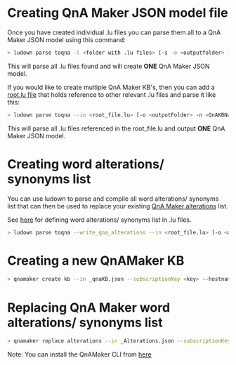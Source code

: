 # Creating QnA Maker JSON model file

Once you have created individual .lu files you can parse them all to a QnA Maker JSON model using this command: 
```bash
> ludown parse toqna -l <folder with .lu files> [-s -o <outputfolder> -n <QnAKBName> --verbose]
```

This will parse all .lu files found and will create **ONE** QnA Maker JSON model. 

If you would like to create multiple QnA Maker KB's, then you can add a [root.lu file](../examples/en-us/root.lu) that holds reference to other relevant .lu files and parse it like this: 

```bash
> ludown parse toqna --in <root_file.lu> [-o <outputFolder> -n <QnAKBName> --verbose]
```

This will parse all .lu files referenced in the root_file.lu and output **ONE** QnA Maker JSON model. 

# Creating word alterations/ synonyms list
You can use ludown to parse and compile all word alterations/ synonyms list that can then be used to replace your existing [QnA Maker alterations](https://westus.dev.dialognitive.microsoft.com/docs/services/5a93fcf85b4ccd136866eb37/operations/5ac266295b4ccd1554da75fd) list. 

See [here](lu-file-format.md#QnA-Maker-alterations) for defining word alterations/ synonyms list in .lu files.

```bash
> ludown parse toqna --write_qna_alterations --in <root_file.lu> [-o <outputFolder> -n <QnAKBName> --verbose]
```

# Creating a new QnAMaker KB

```bash
> qnamaker create kb --in _qnaKB.json --subscriptionKey <key> --hostname <url> --endpointKey <key>
```

# Replacing QnA Maker word alterations/ synonyms list

```bash
> qnamaker replace alterations --in _Alterations.json --subscriptionKey <key> --hostname <url> --endpointKey <key>
```

Note: You can install the QnAMaker CLI from [here](../../QnAMaker)

